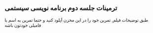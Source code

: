 ## ترمینات جلسه دوم برنامه نویسی سیستمی

طبق توضیحات فیلم, تمرین خود را در این مخزن آپلود کنید و حتما تمرین به اسم یا فامیلی خودتون باشه
